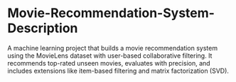 # Movie-Recommendation-System-Description
A machine learning project that builds a movie recommendation system using the MovieLens dataset with user-based collaborative filtering. It recommends top-rated unseen movies, evaluates with precision, and includes extensions like item-based filtering and matrix factorization (SVD).
